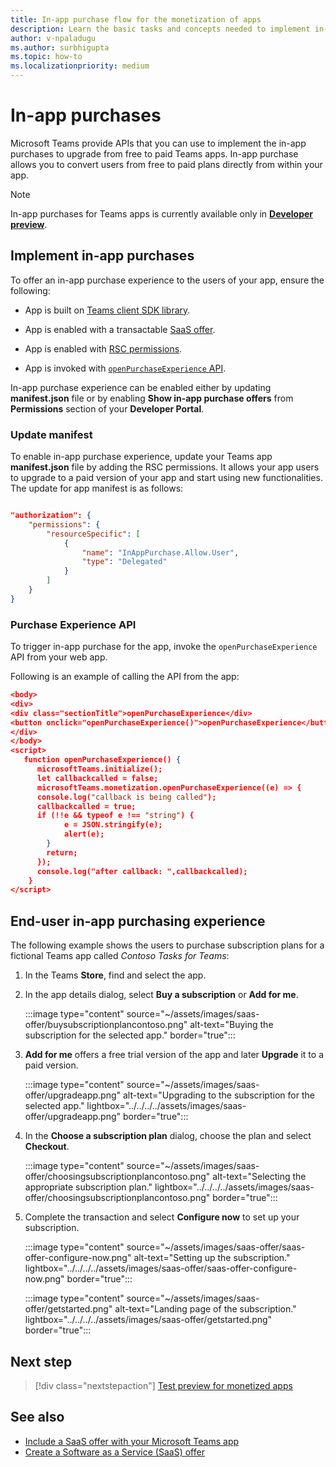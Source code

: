 ```yaml
---
title: In-app purchase flow for the monetization of apps
description: Learn the basic tasks and concepts needed to implement in-app purchases and trial functionality in teams apps.
author: v-npaladugu
ms.author: surbhigupta
ms.topic: how-to
ms.localizationpriority: medium 
---
```


# In-app purchases

Microsoft Teams provide APIs that you can use to implement the in-app purchases to upgrade from free to paid Teams apps. In-app purchase allows you to convert users from free to paid plans directly from within your app.

> [!NOTE]
> In-app purchases for Teams apps is currently available only in [**Developer preview**](/microsoftteams/platform/resources/dev-preview/developer-preview-intro).

## Implement in-app purchases

To offer an in-app purchase experience to the users of your app, ensure the following:

* App is built on [Teams client SDK library](https://github.com/OfficeDev/microsoft-teams-library-js).

* App is enabled with a transactable [SaaS offer](~/concepts/deploy-and-publish/appsource/prepare/include-saas-offer.md).

* App is enabled with [RSC permissions](#update-manifest).

* App is invoked with [`openPurchaseExperience` API](#purchase-experience-api).

In-app purchase experience can be enabled either by updating **manifest.json** file or by enabling **Show in-app purchase offers** from **Permissions** section of your **Developer Portal**.

### Update manifest

To enable in-app purchase experience, update your Teams app **manifest.json** file by adding the RSC permissions. It allows your app users to upgrade to a paid version of your app and start using new functionalities. The update for app manifest is as follows:

```json

"authorization": {
    "permissions": {
        "resourceSpecific": [
            {
                "name": "InAppPurchase.Allow.User",
                "type": "Delegated"
            }
        ]
    }
}
```

### Purchase Experience API

To trigger in-app purchase for the app, invoke the `openPurchaseExperience` API from your web app.

Following is an example of calling the API from the app:

```json
<body> 
<div> 
<div class="sectionTitle">openPurchaseExperience</div> 
<button onclick="openPurchaseExperience()">openPurchaseExperience</button> 
</div> 
</body> 
<script> 
   function openPurchaseExperience() {
      microsoftTeams.initialize();
      let callbackcalled = false;
      microsoftTeams.monetization.openPurchaseExperience((e) => {
      console.log("callback is being called");
      callbackcalled = true;  
      if (!!e && typeof e !== "string") {
            e = JSON.stringify(e);
            alert(e);
        }
        return;
      });
      console.log("after callback: ",callbackcalled);
    } 
</script> 
```

## End-user in-app purchasing experience

The following example shows the users to purchase subscription plans for a fictional Teams app called *Contoso Tasks for Teams*:

1. In the Teams **Store**, find and select the app.

1. In the app details dialog, select **Buy a subscription** or **Add for me**.

    :::image type="content" source="~/assets/images/saas-offer/buysubscriptionplancontoso.png" alt-text="Buying the subscription for the selected app." border="true":::

1. **Add for me** offers a free trial version of the app and later **Upgrade** it to a paid version.

    :::image type="content" source="~/assets/images/saas-offer/upgradeapp.png" alt-text="Upgrading to the subscription for the selected app." lightbox="../../../../assets/images/saas-offer/upgradeapp.png" border="true":::

1. In the **Choose a subscription plan** dialog, choose the plan and select **Checkout**.

    :::image type="content" source="~/assets/images/saas-offer/choosingsubscriptionplancontoso.png" alt-text="Selecting the appropriate subscription plan." lightbox="../../../../assets/images/saas-offer/choosingsubscriptionplancontoso.png" border="true":::

1. Complete the transaction and select **Configure now** to set up your subscription.

    :::image type="content" source="~/assets/images/saas-offer/saas-offer-configure-now.png" alt-text="Setting up the subscription." lightbox="../../../../assets/images/saas-offer/saas-offer-configure-now.png" border="true":::

    :::image type="content" source="~/assets/images/saas-offer/getstarted.png" alt-text="Landing page of the subscription." lightbox="../../../../assets/images/saas-offer/getstarted.png" border="true":::

## Next step

> [!div class="nextstepaction"]
> [Test preview for monetized apps](~/concepts/deploy-and-publish/appsource/prepare/Test-preview-for-monetized-apps.md)

## See also

* [Include a SaaS offer with your Microsoft Teams app](~/concepts/deploy-and-publish/appsource/prepare/include-saas-offer.md)
* [Create a Software as a Service (SaaS) offer](include-saas-offer.md#create-your-saas-offer)
